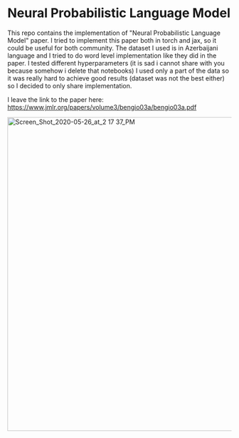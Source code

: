 # Neural Probabilistic Language Model
This repo contains the implementation of "Neural Probabilistic Language Model" paper. I tried to implement this paper both in torch and jax, so it could be useful for both community. 
The dataset I used is in Azerbaijani language and I tried to do word level implementation like they did in the paper. I tested different hyperparameters (it is sad i cannot share with you because somehow i delete that notebooks)
I used only a part of the data so it was really hard to achieve good results (dataset was not the best either) so I decided to only share implementation.

I leave the link to the paper here: https://www.jmlr.org/papers/volume3/bengio03a/bengio03a.pdf


<img width="705" alt="Screen_Shot_2020-05-26_at_2 17 37_PM" src="https://github.com/javidanaslanli/NPLM-implementation/assets/145380543/e6420b2b-28e3-4a5e-b9c1-5d04a7c99aed">
